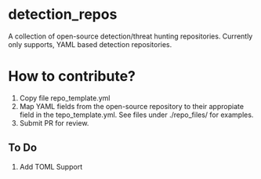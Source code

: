 # detection_repos
A collection of open-source detection/threat hunting repositories. Currently only supports, YAML based detection repositories.

# How to contribute?
1. Copy file repo_template.yml
2. Map YAML fields from the open-source repository to their appropiate field in the tepo_template.yml. See files under ./repo_files/ for examples.
3. Submit PR for review.

## To Do
1. Add TOML Support

